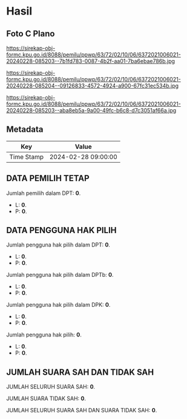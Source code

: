 # Hasil

## Foto C Plano

https://sirekap-obj-formc.kpu.go.id/8088/pemilu/ppwp/63/72/02/10/06/6372021006021-20240228-085203--7b1fd783-0087-4b2f-aa01-7ba6ebae786b.jpg

https://sirekap-obj-formc.kpu.go.id/8088/pemilu/ppwp/63/72/02/10/06/6372021006021-20240228-085204--09126833-4572-4924-a900-67fc31ec534b.jpg

https://sirekap-obj-formc.kpu.go.id/8088/pemilu/ppwp/63/72/02/10/06/6372021006021-20240228-085203--aba8eb5a-9a00-49fc-b6c8-d7c3051af66a.jpg


## Metadata

| Key        | Value               |
| ---------- | ------------------- |
| Time Stamp | 2024-02-28 09:00:00 |


## DATA PEMILIH TETAP

Jumlah pemilih dalam DPT: **0**.
 * L: **0**.
 * P: **0**.

## DATA PENGGUNA HAK PILIH

Jumlah pengguna hak pilih dalam DPT: **0**.
 * L: **0**.
 * P: **0**.

Jumlah pengguna hak pilih dalam DPTb: **0**.
 * L: **0**.
 * P: **0**.

Jumlah pengguna hak pilih dalam DPK: **0**.
 * L: **0**.
 * P: **0**.

Jumlah pengguna hak pilih: **0**.
 * L: **0**.
 * P: **0**.

## JUMLAH SUARA SAH DAN TIDAK SAH

JUMLAH SELURUH SUARA SAH: **0**.

JUMLAH SUARA TIDAK SAH: **0**.

JUMLAH SELURUH SUARA SAH DAN SUARA TIDAK SAH: **0**.


